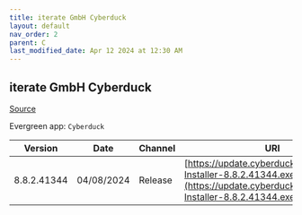```yaml
---
title: iterate GmbH Cyberduck
layout: default
nav_order: 2
parent: C
last_modified_date: Apr 12 2024 at 12:30 AM
---
```


## iterate GmbH Cyberduck

[Source](https://cyberduck.io/)

Evergreen app: `Cyberduck`

| Version     | Date       | Channel | URI                                                                                                                                |
| ----------- | ---------- | ------- | ---------------------------------------------------------------------------------------------------------------------------------- |
| 8.8.2.41344 | 04/08/2024 | Release | [https://update.cyberduck.io/Cyberduck-Installer-8.8.2.41344.exe](https://update.cyberduck.io/Cyberduck-Installer-8.8.2.41344.exe) |
